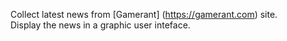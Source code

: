 Collect latest news from [Gamerant] (https://gamerant.com) site.\
Display the news in a graphic user inteface.
